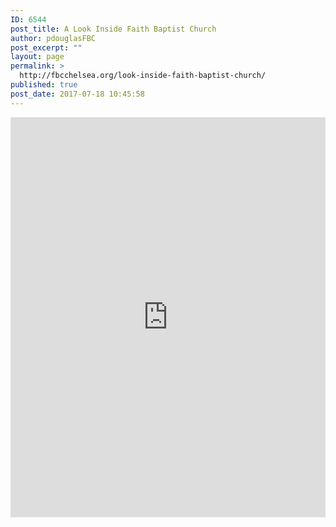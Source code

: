 ```yaml
---
ID: 6544
post_title: A Look Inside Faith Baptist Church
author: pdouglasFBC
post_excerpt: ""
layout: page
permalink: >
  http://fbcchelsea.org/look-inside-faith-baptist-church/
published: true
post_date: 2017-07-18 10:45:58
---
```

<iframe width="100%" height="640" src="https://my.matterport.com/show/?m=8vN1P6oDEnE" frameborder="0" allowfullscreen></iframe>